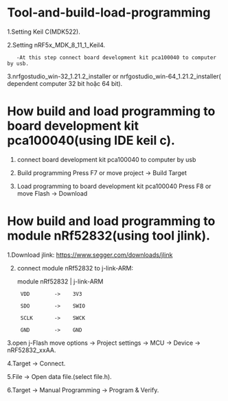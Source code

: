 # Tool-and-build-load-programming
1.Setting Keil C(MDK522).

2.Setting nRF5x_MDK_8_11_1_Keil4.

	   -At this step connect board development kit pca100040 to computer by usb.
	   
3.nrfgostudio_win-32_1.21.2_installer or nrfgostudio_win-64_1.21.2_installer( dependent computer  32 bit hoặc 64 bit).

# How build and load programming to board development kit pca100040(using IDE keil c).
1. connect board development kit pca100040 to computer by usb 

2. Build programming Press F7 or move project -> Build Target

3. Load programming to  board development kit pca100040 Press F8 or move Flash -> Download


# How build and load programming to module nRf52832(using tool jlink).
1.Download jlink: https://www.segger.com/downloads/jlink

2. connect module nRf52832 to j-link-ARM:

   module nRf52832  |   j-link-ARM
   
	    VDD        ->    3V3
		
	    SDO        ->    SWIO
		
	    SCLK       ->    SWCK
		
	    GND        ->    GND
		

3.open j-Flash move options -> Project settings -> MCU -> Device -> nRF52832_xxAA.

4.Target -> Connect.

5.File -> Open data file.(select file.h).

6.Target -> Manual Programming -> Program & Verify.